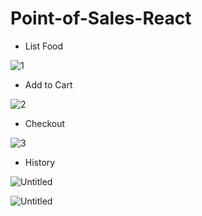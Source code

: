 # Point-of-Sales-React

- List Food

![1](https://user-images.githubusercontent.com/54633249/71813964-a68dae80-30ad-11ea-8341-82a41f62a1b9.png)

- Add to Cart

![2](https://user-images.githubusercontent.com/54633249/71813973-aa213580-30ad-11ea-9024-f4c984973bff.png)

- Checkout

![3](https://user-images.githubusercontent.com/54633249/71813981-b1484380-30ad-11ea-82b6-0c2c5f3ba8d4.png)

- History

![Untitled](https://user-images.githubusercontent.com/54633249/71813991-bc9b6f00-30ad-11ea-8ca8-09d73f076a49.png)

![Untitled](https://user-images.githubusercontent.com/54633249/71814758-02f1cd80-30b0-11ea-9600-f85f798625f3.gif)

